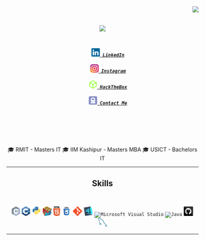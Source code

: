 <img align="right" src="https://visitor-badge.laobi.icu/badge?page_id=aseemchopra25.aseemchopra25">

<h1 align="center">
  <a href="https://git.io/typing-svg">
    <img src="https://readme-typing-svg.herokuapp.com?color=99ff3d&size=30&center=true&vCenter=true&width=550&lines=Hi!+👋+I'm+Aseem+Chopra;Welcome+to+my+Github+Profile">
  </a>
</h1>

<h5 align="center">
  <code>
    <a href="https://www.linkedin.com/in/aseemchopra/" title="LinkedIn Profile"><img width="22" src="https://github.com/aseemchopra25/aseemchopra25/blob/main/img/linkedin.svg"> LinkedIn</a>
  </code>
  
  <code>
    <a href="https://www.instagram.com/aseemchopra25/" title="Instagram Profile"><img width="22" src="https://github.com/aseemchopra25/aseemchopra25/blob/main/img/instagram.svg"> Instagram</a>
  </code>
  
  <code>
    <a href="https://www.hackthebox.eu/profile/23243" title="HackTheBox Profile"><img width="22" src="https://github.com/aseemchopra25/aseemchopra25/blob/main/img/htb.svg"> HackTheBox</a>
  </code>
  
  <code>
    <a href="mailto:aseemchopra@protonmail.com" title="Protonmail"><img width="22" src="https://github.com/aseemchopra25/aseemchopra25/blob/main/img/protonmail.svg"> Contact Me</a>
  </code>

</h5>

<br>
<p align="center">
  <br>
  <br>
  🎓 RMIT - Masters IT 
  🎓 IIM Kashipur - Masters MBA
  🎓 USICT - Bachelors IT
</p>

<hr>
<h2 align="center">Skills</h2>
<br>
<p align="center">
  <code><img title="C" height="25" src="https://github.com/aseemchopra25/aseemchopra25/blob/main/img/c.svg"></code>
  <code><img title="C++" height="25" src="https://github.com/aseemchopra25/aseemchopra25/blob/main/img/cpp.svg"></code>
  <code><img title="Python" height="25" src="https://github.com/aseemchopra25/aseemchopra25/blob/main/img/python-original.svg"></code>
  <code><img title="Problem Solving" height="25" src="https://github.com/aseemchopra25/aseemchopra25/blob/main/img/problemSolving.png"></code>
  <code><img title="HTML5" height="25" src="https://github.com/aseemchopra25/aseemchopra25/blob/main/img/html5.svg"></code>
  <code><img title="CSS" height="25" src="https://github.com/aseemchopra25/aseemchopra25/blob/main/img/css.svg"></code>
  <code><img title="Git" height="25" src="https://github.com/aseemchopra25/aseemchopra25/blob/main/img/git-original.svg"></code>
  <code><img title="Visual Studio Code" height="25" src="https://github.com/aseemchopra25/aseemchopra25/blob/main/img/vscode.png"></code>
  <code><img title="Microsoft Visual Studio" height="25" src="https://github.com/aseemchopra25/aseemchopra25/blob/main/img/visualstudio.png"></code>
  <code><img title="Java" height="25" src="https://github.com/aseemchopra25/aseemchopra25/blob/main/img/java-original.svg"></code>
  <code><img title="GitHub" height="25" src="https://github.com/aseemchopra25/aseemchopra25/blob/main/img/github.svg"></code>
  <code><img title="MySQL" height="25" src="https://github.com/aseemchopra25/aseemchopra25/blob/main/img/mysql.svg"></code>
</p>
<hr>


